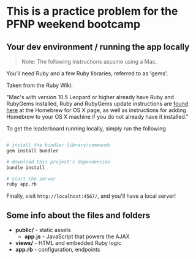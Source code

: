 # This is a practice problem for the PFNP weekend bootcamp

## Your dev environment / running the app locally

> Note: The following instructions assume using a Mac.

You'll need Ruby and a few Ruby libraries, referred to as 'gems'.

Taken from the Ruby Wiki:

"Mac's with version 10.5 Leopard or higher already have Ruby and RubyGems installed, Ruby and RubyGems update instructions are [found here](http://homebrew.github.com/) at the Homebrew for OS X page, as well as instructions for adding Homebrew to your OS X machine if you do not already have it installed."

To get the leaderboard running locally, simply run the following

```bash

# install the bundler library/commands
gem install bundler

# download this project's dependencies
bundle install

# start the server
ruby app.rb

```

Finally, visit `http://localhost:4567/`, and you'll have a local server!


## Some info about the files and folders

- **public/** - static assets
  - **app.js** - JavaScript that powers the AJAX
- **views/** - HTML and embedded Ruby logic
- **app.rb** - configuration, endpoints


